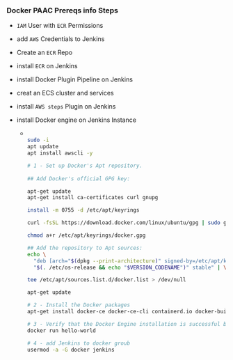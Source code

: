 ### Docker PAAC Prereqs info Steps

- `IAM` User with `ECR` Permissions
- add `AWS` Credentials to Jenkins 
- Create an `ECR` Repo
- install `ECR` on Jenkins
- install Docker Plugin Pipeline on Jenkins
- creat an ECS cluster and services
- install `AWS steps` Plugin on Jenkins
- install Docker engine on Jenkins Instance
  
  - ```bash

    sudo -i
    apt update
    apt install awscli -y

    # 1 - Set up Docker's Apt repository.
      
    ## Add Docker's official GPG key:
    
    apt-get update
    apt-get install ca-certificates curl gnupg

    install -m 0755 -d /etc/apt/keyrings
    
    curl -fsSL https://download.docker.com/linux/ubuntu/gpg | sudo gpg --dearmor -o /etc/apt/keyrings/docker.gpg
    
    chmod a+r /etc/apt/keyrings/docker.gpg
    
    ## Add the repository to Apt sources:
    echo \
      "deb [arch="$(dpkg --print-architecture)" signed-by=/etc/apt/keyrings/docker.gpg] https://download.docker.com/linux/ubuntu \
      "$(. /etc/os-release && echo "$VERSION_CODENAME")" stable" | \
    
    tee /etc/apt/sources.list.d/docker.list > /dev/null
    
    apt-get update

    # 2 - Install the Docker packages
    apt-get install docker-ce docker-ce-cli containerd.io docker-buildx-plugin docker-compose-plugin -y

    # 3 - Verify that the Docker Engine installation is successful by running the hello-world image
    docker run hello-world

    # 4 - add Jenkins to docker groub
    usermod -a -G docker jenkins

    ```

